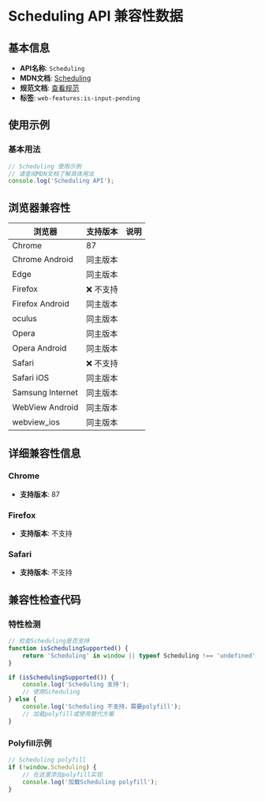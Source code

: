 # Scheduling API 兼容性数据

## 基本信息

- **API名称**: `Scheduling`
- **MDN文档**: [Scheduling](https://developer.mozilla.org/docs/Web/API/Scheduling)
- **规范文档**: [查看规范](https://wicg.github.io/is-input-pending/#the-scheduling-interface)
- **标签**: `web-features:is-input-pending`

## 使用示例

### 基本用法

```javascript
// Scheduling 使用示例
// 请查阅MDN文档了解具体用法
console.log('Scheduling API');
```

## 浏览器兼容性

| 浏览器 | 支持版本 | 说明 |
|--------|----------|------|
| Chrome | 87 |  |
| Chrome Android | 同主版本 |  |
| Edge | 同主版本 |  |
| Firefox | ❌ 不支持 |  |
| Firefox Android | 同主版本 |  |
| oculus | 同主版本 |  |
| Opera | 同主版本 |  |
| Opera Android | 同主版本 |  |
| Safari | ❌ 不支持 |  |
| Safari iOS | 同主版本 |  |
| Samsung Internet | 同主版本 |  |
| WebView Android | 同主版本 |  |
| webview_ios | 同主版本 |  |

## 详细兼容性信息

### Chrome

- **支持版本**: 87

### Firefox

- **支持版本**: 不支持

### Safari

- **支持版本**: 不支持

## 兼容性检查代码

### 特性检测

```javascript
// 检查Scheduling是否支持
function isSchedulingSupported() {
    return 'Scheduling' in window || typeof Scheduling !== 'undefined';
}

if (isSchedulingSupported()) {
    console.log('Scheduling 支持');
    // 使用Scheduling
} else {
    console.log('Scheduling 不支持，需要polyfill');
    // 加载polyfill或使用替代方案
}
```

### Polyfill示例

```javascript
// Scheduling polyfill
if (!window.Scheduling) {
    // 在这里添加polyfill实现
    console.log('加载Scheduling polyfill');
}
```


